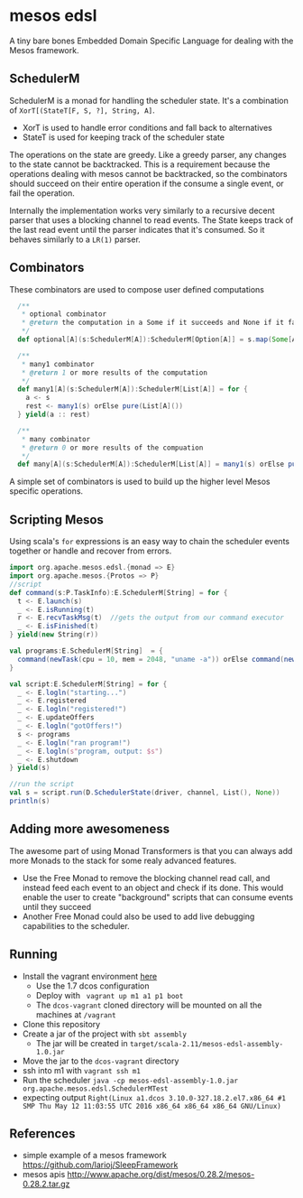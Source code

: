 mesos edsl
==========

A tiny bare bones Embedded Domain Specific Language for dealing with the Mesos framework.

SchedulerM
----------

SchedulerM is a monad for handling the scheduler state.  It's a combination of `XorT[(StateT[F, S, ?], String, A]`.
* XorT is used to handle error conditions and fall back to alternatives
* StateT is used for keeping track of the scheduler state

The operations on the state are greedy.  Like a greedy parser, any changes to the state cannot be backtracked. This is a requirement because the operations dealing with mesos cannot be backtracked, so the combinators should succeed on their entire operation if the consume a single event, or fail the operation.

Internally the implementation works very similarly to a recursive decent parser that uses a blocking channel to read events.  The State keeps track of the last read event until the parser indicates that it's consumed.  So it behaves similarly to a `LR(1)` parser.

Combinators
-----------
These combinators are used to compose user defined computations

```scala
  /**
   * optional combinator
   * @return the computation in a Some if it succeeds and None if it fails
   */
  def optional[A](s:SchedulerM[A]):SchedulerM[Option[A]] = s.map(Some[A]) orElse pure(None)

  /**
   * many1 combinator
   * @return 1 or more results of the computation
   */
  def many1[A](s:SchedulerM[A]):SchedulerM[List[A]] = for {
    a <- s
    rest <- many1(s) orElse pure(List[A]())
  } yield(a :: rest)

  /**
   * many combinator
   * @return 0 or more results of the compuation 
   */
  def many[A](s:SchedulerM[A]):SchedulerM[List[A]] = many1(s) orElse pure(List[A]())
```

A simple set of combinators is used to build up the higher level Mesos specific operations.

Scripting Mesos
---------------

Using scala's `for` expressions is an easy way to chain the scheduler events together or handle and recover from errors.

```scala
import org.apache.mesos.edsl.{monad => E}
import org.apache.mesos.{Protos => P}
//script
def command(s:P.TaskInfo):E.SchedulerM[String] = for {
  t <- E.launch(s)
  _ <- E.isRunning(t)
  r <- E.recvTaskMsg(t)  //gets the output from our command executor
  _ <- E.isFinished(t)
} yield(new String(r))

val programs:E.SchedulerM[String]  = {
  command(newTask(cpu = 10, mem = 2048, "uname -a")) orElse command(newTask(cpu = 1, mem = 128, "uname -a"))
}

val script:E.SchedulerM[String] = for {
  _ <- E.logln("starting...")
  _ <- E.registered
  _ <- E.logln("registered!")
  _ <- E.updateOffers
  _ <- E.logln("gotOffers!")
  s <- programs
  _ <- E.logln("ran program!")
  _ <- E.logln(s"program, output: $s")
  _ <- E.shutdown
} yield(s)

//run the script
val s = script.run(D.SchedulerState(driver, channel, List(), None))
println(s)
```
Adding more awesomeness
-----------------------

The awesome part of using Monad Transformers is that you can always add more Monads to the stack for some realy advanced features.

* Use the Free Monad to remove the blocking channel read call, and instead feed each event to an object and check if its done.  This would enable the user to create "background" scripts that can consume events until they succeed
* Another Free Monad could also be used to add live debugging capabilities to the scheduler.

Running
--------
* Install the vagrant environment [here](https://github.com/dcos/dcos-vagrant)
  * Use the 1.7 dcos configuration
  * Deploy with ` vagrant up m1 a1 p1 boot`
  * The `dcos-vagrant` cloned directory will be mounted on all the machines at `/vagrant`
* Clone this repository
* Create a jar of the project with `sbt assembly`
  * The jar will be created in `target/scala-2.11/mesos-edsl-assembly-1.0.jar`
* Move the jar to the `dcos-vagrant` directory
* ssh into m1 with `vagrant ssh m1`
* Run the scheduler `java -cp mesos-edsl-assembly-1.0.jar org.apache.mesos.edsl.SchedulerMTest`
* expecting output `Right(Linux a1.dcos 3.10.0-327.18.2.el7.x86_64 #1 SMP Thu May 12 11:03:55 UTC 2016 x86_64 x86_64 x86_64 GNU/Linux)`

References
-----------
* simple example of a mesos framework <https://github.com/larioj/SleepFramework>
* mesos apis <http://www.apache.org/dist/mesos/0.28.2/mesos-0.28.2.tar.gz>

